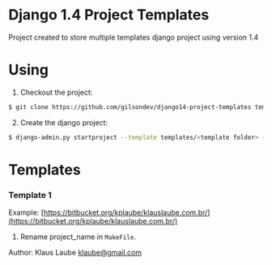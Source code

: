 Django 1.4 Project Templates
==========================

Project created to store multiple templates django project using version 1.4

Using
===========================

1. Checkout the project:

```bash
$ git clone https://github.com/gilsondev/django14-project-templates templates
```

2. Create the django project:

```bash
$ django-admin.py startproject --template templates/<template folder> --extension py,rst,conf <yourprojectname>
```

Templates
=============================

### Template 1

Example: [https://bitbucket.org/kplaube/klauslaube.com.br/](https://bitbucket.org/kplaube/klauslaube.com.br/)

1. Rename project_name in ``MakeFile``.

Author: Klaus Laube <klaube@gmail.com>
